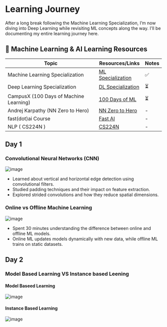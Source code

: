 # Learning Journey 

After a long break following the Machine Learning Specialization, I’m now diving into Deep Learning while revisiting ML concepts along the way. I'll be documenting my entire learning journey here.


## 📌 Machine Learning & AI Learning Resources  

| Topic                                       | Resources/Links                                       | Notes |
|---------------------------------------------|------------------------------------------------------|-------|
| Machine Learning Specialization             | [ML Specialization](https://www.coursera.org/specializations/machine-learning-introduction) | ✅  |
| Deep Learning Specialization                | [DL Specialization](https://www.coursera.org/specializations/deep-learning) | ⏳   |
| CampusX (100 Days of Machine Learning)      | [100 Days of ML](https://campusx.in/) |⏳  |
| Andrej Karpathy (NN Zero to Hero)           | [NN Zero to Hero](https://karpathy.ai/neural-networks-zero-to-hero) | -  |
| fast(dot)ai Course           | [Fast AI](https://www.fast.ai/) | -  |
| NLP ( CS224N )           | [CS224N](https://www.youtube.com/watch?v=rmVRLeJRkl4&list=PLoROMvodv4rMFqRtEuo6SGjY4XbRIVRd4) | -  |





## Day 1

### Convolutional Neural Networks (CNN)

![image](https://github.com/user-attachments/assets/ee66db02-8d5f-4af1-8e99-9f5bbd173aab)

- Learned about vertical and horizontal edge detection using convolutional filters.
- Studied padding techniques and their impact on feature extraction.
- Explored strided convolutions and how they reduce spatial dimensions.

### Online vs Offline Machine Learning

![image](https://github.com/user-attachments/assets/d269729c-e22d-4ded-a340-35c88f44b280)


- Spent 30 minutes understanding the difference between online and offline ML models.
- Online ML updates models dynamically with new data, while offline ML trains on static datasets.



## Day 2

### Model Based Learning VS Instance based Leening

#### Model Baseed Learning

![image](https://github.com/user-attachments/assets/c612c0c2-2102-45f5-b86e-6ef47f0385e3)


#### Instance Based Learning 
 
![image](https://github.com/user-attachments/assets/bae18dd5-2476-4d77-bb69-0c9c50eddb5c)

